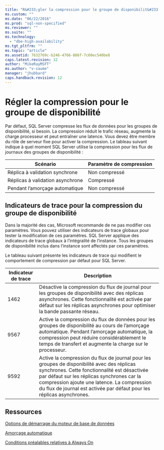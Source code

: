 ```yaml
---
title: "R&#233;gler la compression pour le groupe de disponibilit&#233; | Microsoft Docs"
ms.custom: ""
ms.date: "06/22/2016"
ms.prod: "sql-non-specified"
ms.reviewer: ""
ms.suite: ""
ms.technology: 
  - "dbe-high-availability"
ms.tgt_pltfrm: ""
ms.topic: "article"
ms.assetid: 7632769c-b246-4766-886f-7c60ec540be8
caps.latest.revision: 12
author: "MikeRayMSFT"
ms.author: "v-saume"
manager: "jhubbard"
caps.handback.revision: 12
---
```

# R&#233;gler la compression pour le groupe de disponibilit&#233;

Par défaut, SQL Server compresse les flux de données pour les groupes de disponibilité, si besoin. La compression réduit le trafic réseau, augmente la charge processeur et peut entraîner une latence. Vous devez être membre du rôle de serveur fixe pour activer la compression. Le tableau suivant indique à quel moment SQL Server utilise la compression pour les flux de journaux des groupes de disponibilité :

| Scénario | Paramètre de compression
| ---- | ----
| Réplica à validation synchrone | Non compressé
| Réplicas à validation asynchrone | Compressé
| Pendant l’amorçage automatique | Non compressé

## Indicateurs de trace pour la compression du groupe de disponibilité 

Dans la majorité des cas, Microsoft recommande de ne pas modifier ces paramètres. Vous pouvez utiliser des indicateurs de trace globaux pour tester la modification de ces paramètres. SQL Server applique des indicateurs de trace globaux à l’intégralité de l’instance. Tous les groupes de disponibilité inclus dans l’instance sont affectés par ces paramètres.  

Le tableau suivant présente les indicateurs de trace qui modifient le comportement de compression par défaut pour SQL Server. 

Indicateur de trace | Description
------------- | -------------
1462          | Désactive la compression du flux de journal pour les groupes de disponibilité avec des réplicas asynchrones. Cette fonctionnalité est activée par défaut sur les réplicas asynchrones pour optimiser la bande passante réseau.
9567          | Active la compression du flux de données pour les groupes de disponibilité au cours de l’amorçage automatique. Pendant l’amorçage automatique, la compression peut réduire considérablement le temps de transfert et augmente la charge sur le processeur.
9592          | Active la compression du flux de journal pour les groupes de disponibilité avec des réplicas synchrones. Cette fonctionnalité est désactivée par défaut sur les réplicas synchrones car la compression ajoute une latence. La compression du flux de journal est activée par défaut pour les réplicas asynchrones.


## Ressources


[Options de démarrage du moteur de base de données](../../../database-engine/configure-windows/database-engine-service-startup-options.md)

[Amorçage automatique](https://msdn.microsoft.com/library/mt735149(SQL.130).aspx)

[Conditions préalables relatives à Always On](https://msdn.microsoft.com/library/ff878487.aspx) 